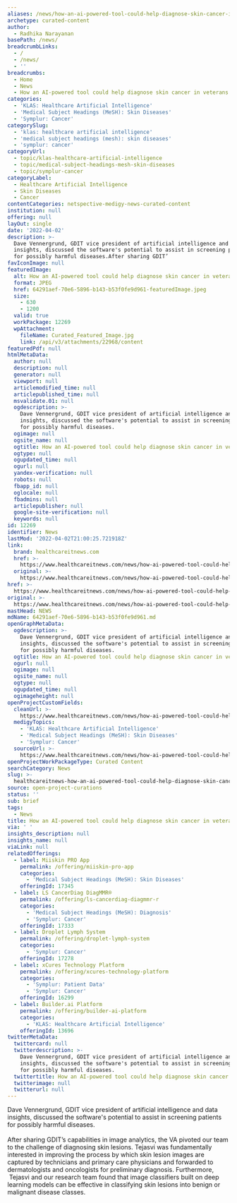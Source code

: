 ```yaml
---
aliases: /news/how-an-ai-powered-tool-could-help-diagnose-skin-cancer-in-veterans
archetype: curated-content
author:
  - Radhika Narayanan
basePath: /news/
breadcrumbLinks:
  - /
  - /news/
  - ''
breadcrumbs:
  - Home
  - News
  - How an AI-powered tool could help diagnose skin cancer in veterans
categories:
  - 'KLAS: Healthcare Artificial Intelligence'
  - 'Medical Subject Headings (MeSH): Skin Diseases'
  - 'Symplur: Cancer'
categorySlug:
  - 'klas: healthcare artificial intelligence'
  - 'medical subject headings (mesh): skin diseases'
  - 'symplur: cancer'
categoryUrl:
  - topic/klas-healthcare-artificial-intelligence
  - topic/medical-subject-headings-mesh-skin-diseases
  - topic/symplur-cancer
categoryLabel:
  - Healthcare Artificial Intelligence
  - Skin Diseases
  - Cancer
contentCategories: netspective-medigy-news-curated-content
institution: null
offering: null
layOut: single
date: '2022-04-02'
description: >-
  Dave Vennergrund, GDIT vice president of artificial intelligence and data
  insights, discussed the software's potential to assist in screening patients
  for possibly harmful diseases.After sharing GDIT’
favIconImage: null
featuredImage:
  alt: How an AI-powered tool could help diagnose skin cancer in veterans
  format: JPEG
  href: 64291aef-70e6-5896-b143-b53f0fe9d961-featuredImage.jpeg
  size:
    - 630
    - 1200
  valid: true
  workPackage: 12269
  wpAttachment:
    fileName: Curated_Featured_Image.jpg
    link: /api/v3/attachments/22968/content
featuredPdf: null
htmlMetaData:
  author: null
  description: null
  generator: null
  viewport: null
  articlemodified_time: null
  articlepublished_time: null
  msvalidate.01: null
  ogdescription: >-
    Dave Vennergrund, GDIT vice president of artificial intelligence and data
    insights, discussed the software's potential to assist in screening patients
    for possibly harmful diseases.
  ogimage: null
  ogsite_name: null
  ogtitle: How an AI-powered tool could help diagnose skin cancer in veterans
  ogtype: null
  ogupdated_time: null
  ogurl: null
  yandex-verification: null
  robots: null
  fbapp_id: null
  oglocale: null
  fbadmins: null
  articlepublisher: null
  google-site-verification: null
  keywords: null
id: 12269
identifier: News
lastMod: '2022-04-02T21:00:25.721918Z'
link:
  brand: healthcareitnews.com
  href: >-
    https://www.healthcareitnews.com/news/how-ai-powered-tool-could-help-diagnose-skin-cancer-veterans
  original: >-
    https://www.healthcareitnews.com/news/how-ai-powered-tool-could-help-diagnose-skin-cancer-veterans
href: >-
  https://www.healthcareitnews.com/news/how-ai-powered-tool-could-help-diagnose-skin-cancer-veterans
original: >-
  https://www.healthcareitnews.com/news/how-ai-powered-tool-could-help-diagnose-skin-cancer-veterans
mastHead: NEWS
mdName: 64291aef-70e6-5896-b143-b53f0fe9d961.md
openGraphMetaData:
  ogdescription: >-
    Dave Vennergrund, GDIT vice president of artificial intelligence and data
    insights, discussed the software's potential to assist in screening patients
    for possibly harmful diseases.
  ogtitle: How an AI-powered tool could help diagnose skin cancer in veterans
  ogurl: null
  ogimage: null
  ogsite_name: null
  ogtype: null
  ogupdated_time: null
  ogimageheight: null
openProjectCustomFields:
  cleanUrl: >-
    https://www.healthcareitnews.com/news/how-ai-powered-tool-could-help-diagnose-skin-cancer-veterans
  medigyTopics:
    - 'KLAS: Healthcare Artificial Intelligence'
    - 'Medical Subject Headings (MeSH): Skin Diseases'
    - 'Symplur: Cancer'
  sourceUrl: >-
    https://www.healthcareitnews.com/news/how-ai-powered-tool-could-help-diagnose-skin-cancer-veterans
openProjectWorkPackageType: Curated Content
searchCategory: News
slug: >-
  healthcareitnews-how-an-ai-powered-tool-could-help-diagnose-skin-cancer-in-veterans
source: open-project-curations
status: ''
sub: brief
tags:
  - News
title: How an AI-powered tool could help diagnose skin cancer in veterans
via: ' '
insights_description: null
insights_name: null
viaLink: null
relatedOfferings:
  - label: Miiskin PRO App
    permalink: /offering/miiskin-pro-app
    categories:
      - 'Medical Subject Headings (MeSH): Skin Diseases'
    offeringId: 17345
  - label: LS CancerDiag DiagMMR®
    permalink: /offering/ls-cancerdiag-diagmmr-r
    categories:
      - 'Medical Subject Headings (MeSH): Diagnosis'
      - 'Symplur: Cancer'
    offeringId: 17333
  - label: Droplet Lymph System
    permalink: /offering/droplet-lymph-system
    categories:
      - 'Symplur: Cancer'
    offeringId: 17278
  - label: xCures Technology Platform
    permalink: /offering/xcures-technology-platform
    categories:
      - 'Symplur: Patient Data'
      - 'Symplur: Cancer'
    offeringId: 16299
  - label: Builder.ai Platform
    permalink: /offering/builder-ai-platform
    categories:
      - 'KLAS: Healthcare Artificial Intelligence'
    offeringId: 13696
twitterMetaData:
  twittercard: null
  twitterdescription: >-
    Dave Vennergrund, GDIT vice president of artificial intelligence and data
    insights, discussed the software's potential to assist in screening patients
    for possibly harmful diseases.
  twittertitle: How an AI-powered tool could help diagnose skin cancer in veterans
  twitterimage: null
  twitterurl: null
---
```

<p>Dave Vennergrund, GDIT vice president of artificial intelligence and data insights, discussed the software's potential to assist in screening patients for possibly harmful diseases.<br><br>After sharing GDIT’s capabilities in image analytics, the VA pivoted our team to the challenge of diagnosing skin lesions.
Tejasvi was fundamentally interested in improving the process by which skin lesion images are captured by technicians and primary care physicians and forwarded to dermatologists and oncologists for preliminary diagnosis.
Furthermore, &nbsp;Tejasvi and our research team found that image classifiers built on deep learning models can be effective in classifying skin lesions into benign or malignant disease classes.</p>
